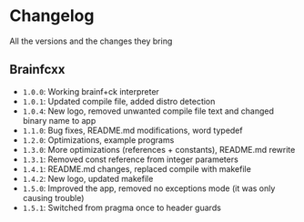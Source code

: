 # Changelog
All the versions and the changes they bring

## Brainfcxx
- `1.0.0`: Working brainf+ck interpreter
- `1.0.1`: Updated compile file, added distro detection
- `1.0.4`: New logo, removed unwanted compile file text and changed binary name to app
- `1.1.0`: Bug fixes, README.md modifications, word typedef
- `1.2.0`: Optimizations, example programs
- `1.3.0`: More optimizations (references + constants), README.md rewrite
- `1.3.1`: Removed const reference from integer parameters
- `1.4.1`: README.md changes, replaced compile with makefile
- `1.4.2`: New logo, updated makefile
- `1.5.0`: Improved the app, removed no exceptions mode (it was only causing trouble)
- `1.5.1`: Switched from pragma once to header guards
